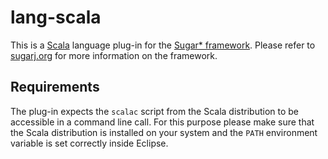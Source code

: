 # lang-scala

This is a [Scala](http://scala-lang.org) language plug-in for the [Sugar\*
framework](https://github.com/sugar-lang/-main-).
Please refer to [sugarj.org](http://sugar.org) for more information on the
framework.

## Requirements

The plug-in expects the `scalac` script from the Scala distribution to be
accessible in a command line call.
For this purpose please make sure that the Scala distribution is installed on
your system and the `PATH` environment variable is set correctly inside
Eclipse.
